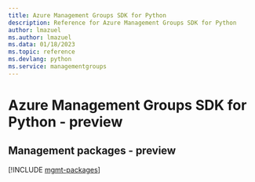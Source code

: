 ```yaml
---
title: Azure Management Groups SDK for Python
description: Reference for Azure Management Groups SDK for Python
author: lmazuel
ms.author: lmazuel
ms.data: 01/18/2023
ms.topic: reference
ms.devlang: python
ms.service: managementgroups
---
```

# Azure Management Groups SDK for Python - preview

## Management packages - preview
[!INCLUDE [mgmt-packages](management-groups-mgmt-index.md)]